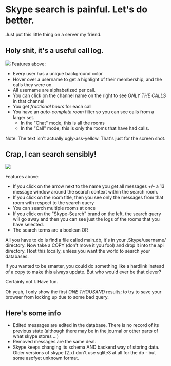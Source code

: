 # Skype search is painful. Let's do better.

Just put this little thing on a server my friend.

## Holy shit, it's a useful call log.
<img src=http://i.imgur.com/bagatWC.png>
Features above:

* Every user has a unique background color
* Hover over a username to get a highlight of their membership, and the calls they were on.
* All username are alphabetized per call.
* You can click on the channel name on the right to see *ONLY THE CALLS* in that channel
* You get *fractional hours* for each call
* You have an *auto-complete room* filter so you can see calls from a larger set.
  * In the "Chat" mode, this is all the rooms
  * In the "Call" mode, this is only the rooms that have had calls.

Note: The text isn't actually ugly-ass-yellow. That's just for the screen shot.

## Crap, I can search sensibly!
<img src=http://i.imgur.com/ePGIi5m.png>

Features above:

 * If you click on the arrow next to the name you get all messages +/- a 13 message window around the search context within the search room.
 * If you click on the room title, then you see only the messages from that room with respect to the search query
 * You can search multiple rooms at once
 * If you click on the "Skype-Search" brand on the left, the search query will go away and then you can see just the logs of the rooms that you have selected.
 * The search terms are a boolean OR

All you have to do is find a file called main.db, it's in your .Skype/username/ directory.  Now take a COPY (don't move it you fool) and drop it into the api directory.  Host this locally, unless you want the world to search your databases.

If you wanted to be smarter, you could do something like a hardlink instead of a copy to make this always update.  But who would ever be that clever?

Certainly not I.  Have fun.

Oh yeah, I only show the first *ONE THOUSAND* results; to try to save your browser from locking up due to some bad query.

## Here's some info

* Edited messages are edited in the database. There is no record of its previous state (although there may be in the journal or other parts of what skype stores ...)
* Removed messages are the same deal.
* Skype keeps changing its schema AND backend way of storing data. Older versions of skype (2.x) don't use sqlite3 at all for the db - but some asofyet unknown format.

